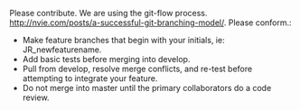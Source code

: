 

Please contribute. We are using the git-flow process. http://nvie.com/posts/a-successful-git-branching-model/. 
Please conform.:

* Make feature branches that begin with your initials, ie: JR_newfeaturename.
* Add basic tests before merging into develop. 
* Pull from develop, resolve merge conflicts, and re-test before attempting to integrate your feature.
* Do not merge into master until the primary collaborators do a code review.



